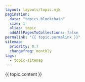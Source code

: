 ```yaml
---
layout: layouts/topic.njk
pagination:
  data: "topics.blockchain"
  size: 1
  alias: topic
  addAllPagesToCollections: false
permalink: "{{ topic.permalink }}"
sitemap:
  priority: 0.7
  changefreq: monthly
tags:
  - topic-sitemap
---
```


{{ topic.content }}
